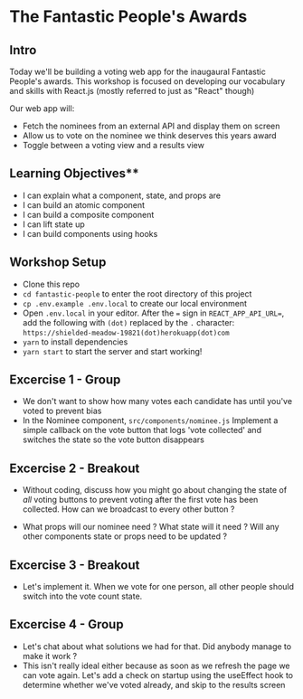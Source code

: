 # The Fantastic People's Awards 

## Intro

Today we'll be building a voting web app for the inaugaural Fantastic People's awards. This workshop is focused on developing our vocabulary and skills with React.js (mostly referred to just as "React" though)

Our web app will:
- Fetch the nominees from an external API and display them on screen
- Allow us to vote on the nominee we think deserves this years award
- Toggle between a voting view and a results view

## Learning Objectives**

- I can explain what a component, state, and props are
- I can build an atomic component
- I can build a composite component
- I can lift state up
- I can build components using hooks

## Workshop Setup

- Clone this repo
- `cd fantastic-people` to enter the root directory of this project
- `cp .env.example .env.local` to create our local environment 
- Open `.env.local` in your editor. After the `=` sign in `REACT_APP_API_URL=`, add the following with `(dot)` replaced by the `.` character: `https://shielded-meadow-19821(dot)herokuapp(dot)com`
- `yarn` to install dependencies
- `yarn start` to start the server and start working!

## Excercise 1 - Group

- We don't want to show how many votes each candidate has until you've voted to prevent bias
- In the Nominee component, `src/components/nominee.js` Implement a simple callback on the vote button that logs 'vote collected' and switches the state so the vote button disappears

## Excercise 2 - Breakout

- Without coding, discuss how you might go about changing the state of *all* voting buttons to prevent voting after the first vote has been collected. How can we broadcast to every other button ?

- What props will our nominee need ? What state will it need ? Will any other components state or props need to be updated ? 

## Excercise 3 - Breakout

- Let's implement it. When we vote for one person, all other people should switch into the vote count state.

## Excercise 4 - Group

- Let's chat about what solutions we had for that. Did anybody manage to make it work ?
- This isn't really ideal either because as soon as we refresh the page we can vote again. Let's add a check on startup using the useEffect hook to determine whether we've voted already, and skip to the results screen
